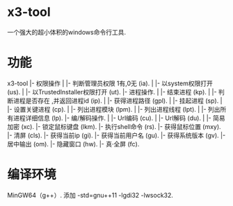 # x3-tool
一个强大的超小体积的windows命令行工具.
# 功能
x3-tool
|- 权限操作
|    |- 判断管理员权限  1有,0无              (ia).
|    |- 以system权限打开                    (us).
|    |- 以TrustedInstaller权限打开          (ut).
|- 进程操作.
|   |- 结束进程                             (kp).
|   |- 判断进程是否存在 ,并返回进程id         (ip).
|   |- 获得进程路径                         (gpl).
|   |- 挂起进程                             (sp).
|   |- 设置关键进程                         (cp).
|   |- 列出进程模块                         (lpm).
|   |- 列出进程线程                         (lpt).
|   |- 列出所有进程详细信息                  (lp).
|- 编/解码操作.
|      |- Url编码                           (cu).
|      |- Url解码                           (du).
|      |- 简易加密                          (xc).
|- 锁定鼠标键盘                             (lkm).
|- 执行shell命令                            (rs).
|- 获得鼠标位置                             (mxy).
|- 清屏                                     (cls).
|- 获得当前ip                               (gi).
|- 获得当前用户名                           (gu).
|- 获得系统版本                             (gv).
|- 居中输出                                 (om).
|- 隐藏窗口                                 (hw).
|- 真·全屏                                 (fc).
# 编译环境
MinGW64（g++）.
添加 -std=gnu++11 -lgdi32 -lwsock32.
